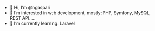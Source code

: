 - 👋 Hi, I’m @ngaspari
- 👀 I’m interested in web development, mostly: PHP, Symfony, MySQL, REST API.....
- 🌱 I’m currently learning: Laravel

<!---
ngaspari/ngaspari is a ✨ special ✨ repository because its `README.md` (this file) appears on your GitHub profile.
You can click the Preview link to take a look at your changes.
--->

